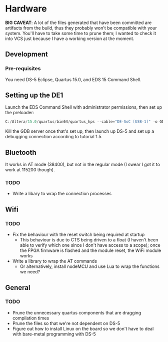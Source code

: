 # Hardware

**BIG CAVEAT**: A lot of the files generated that have been committed are artifacts from the build, thus they probably won't be compatible with your system. You'll have to take some time to prune them; I wanted to check it into VCS just because I have a working version at the moment.

## Development


### Pre-requisites

You need DS-5 Eclipse, Quartus 15.0, and EDS 15 Command Shell.

## Setting up the DE1

Launch the EDS Command Shell with administrator permissions, then set up the preloader:
```powershell
C:/Altera/15.0/quartus/bin64/quartus_hps --cable="DE-SoC [USB-1]" -o GDBSERVER --gdbport0=3335 --preloader=C:/Altera/15.0/University_Program/Monitor_Program/arm_tools/u-boot-spl.srec --preloaderaddr=0xffff1398
```

Kill the GDB server once that's set up, then launch up DS-5 and set up a debugging connection according to tutorial 1.5.

## Bluetooth

It works in AT mode (38400), but not in the regular mode (I swear I got it to work at 115200 though).

### TODO

- Write a libary to wrap the connection processes

## Wifi

### TODO

- Fix the behaviour with the reset switch being required at startup
  - This behaviour is due to CTS being driven to a float (I haven't been able to verify which one since I don't have access to a scope); once the FPGA firmware is flashed and the module reset, the WiFi module works
- Write a library to wrap the AT commands 
  - Or alternatively, install nodeMCU and use Lua to wrap the functions we need?
## General

### TODO

- Prune the unnecessary quartus components that are dragging compilation times
- Prune the files so that we're not dependent on DS-5
- Figure out how to install Linux on the board so we don't have to deal with bare-metal programming with DS-5